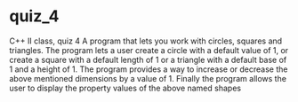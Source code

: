 # quiz_4
C++ II class, quiz 4
A program that lets you work with circles, squares and triangles.  The program lets a user create a circle with a default value of 1, or create a square with a default length of 1 or a triangle with a default base of 1 and a height of 1.  The program provides a way to increase or decrease the above mentioned dimensions by a value of 1.  Finally the program allows the user to display the property values of the above named shapes

